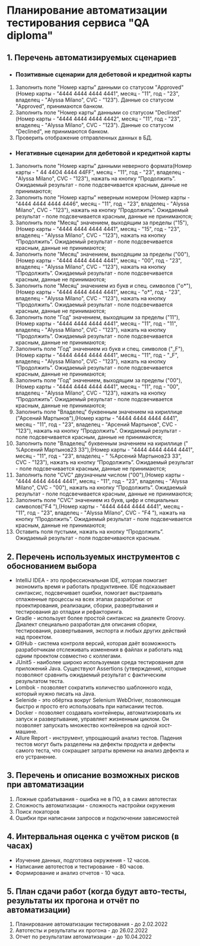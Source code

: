 # Планирование автоматизации тестирования сервиса "QA diploma"

## 1. Перечень автоматизируемых сценариев
      
- ### Позитивные сценарии для дебетовой и кредитной карты

1. Заполнить поле "Номер карты" данными со статусом "Approved" (Номер карты - "4444 4444 4444 4441", месяц - "11", год - "23", владелец - "Alyssa Milano", CVC - "123"). Данные со статусом "Approved", принимаются банком.
2. Заполнить поле "Номер карты" данными со статусом "Declined" (Номер карты - "4444 4444 4444 4442", месяц - "11", год - "23", владелец - "Alyssa Milano", CVC - "123"). Данные со статусом "Declined", не принимаются банком.
3. Проверить отображение отправленных данных в БД.  
				
- ### Негативные сценарии для дебетовой и кредитной карты

1. Заполнить поле  "Номер карты" данными неверного формата(Номер карты - "  44 44O4 4444 44FF", месяц - "11", год - "23", владелец - "Alyssa Milano", CVC - "123"), нажать на кнопку “Продолжить”. Ожидаемый результат - поле подсвечивается красным, данные не принимаются;
2. Заполнить поле  "Номер карты" неверным номером (Номер карты - "4444 4444 4444 4446", месяц - "11", год - "23", владелец - "Alyssa Milano", CVC - "123"), нажать на кнопку “Продолжить”. Ожидаемый результат - поле подсвечивается красным, данные не принимаются;
3. Заполнить поле  "Месяц" значением, выходящим за пределы ("15"),(Номер карты - "4444 4444 4444 4441", месяц - "15", год - "23", владелец - "Alyssa Milano", CVC - "123"), нажать на кнопку “Продолжить”. Ожидаемый результат - поле подсвечивается красным, данные не принимаются;
4. Заполнить поле  "Месяц" значением, выходящим за пределы ("00"),(Номер карты - "4444 4444 4444 4441", месяц - "00", год - "23", владелец - "Alyssa Milano", CVC - "123"), нажать на кнопку “Продолжить”. Ожидаемый результат - поле подсвечивается красным, данные не принимаются;
5. Заполнить поле  "Месяц" значением из букв и спец. символов ("o*"),(Номер карты - "4444 4444 4444 4441", месяц - "o*", год - "23", владелец - "Alyssa Milano", CVC - "123"), нажать на кнопку “Продолжить”. Ожидаемый результат - поле подсвечивается красным, данные не принимаются;
6. Заполнить поле  "Год" значением, выходящим за пределы ("11"),(Номер карты - "4444 4444 4444 4441", месяц - "11", год - "11", владелец - "Alyssa Milano", CVC - "123"), нажать на кнопку “Продолжить”. Ожидаемый результат - поле подсвечивается красным, данные не принимаются;
7. Заполнить поле  "Год" значением из букв и спец. символов ("_F"),(Номер карты - "4444 4444 4444 4441", месяц - "11", год - "_F", владелец - "Alyssa Milano", CVC - "123"), нажать на кнопку “Продолжить”. Ожидаемый результат - поле подсвечивается красным, данные не принимаются;
8. Заполнить поле  "Год" значением, выходящим за пределы ("00"),(Номер карты - "4444 4444 4444 4441", месяц - "11", год - "00", владелец - "Alyssa Milano", CVC - "123"), нажать на кнопку “Продолжить”. Ожидаемый результат - поле подсвечивается красным, данные не принимаются;
9. Заполнить поле  "Владелец" буквенным значением на кириллице ("Арсений Мартынов"),(Номер карты - "4444 4444 4444 4441", месяц - "11", год - "23", владелец - "Арсений Мартынов", CVC - "123"), нажать на кнопку “Продолжить”. Ожидаемый результат - поле подсвечивается красным, данные не принимаются;
10. Заполнить поле  "Владелец" буквенным значением на кириллице ("  %Арсений Мартынов23 33"),(Номер карты - "4444 4444 4444 4441", месяц - "11", год - "23", владелец - "  %Арсений Мартынов23 33", CVC - "123"), нажать на кнопку “Продолжить”. Ожидаемый результат - поле подсвечивается красным, данные не принимаются;
11. Заполнить поле  "CVC" двузначным числом ("00"),(Номер карты - "4444 4444 4444 4441", месяц - "11", год - "23", владелец - "Alyssa Milano", CVC - "00"), нажать на кнопку “Продолжить”. Ожидаемый результат - поле подсвечивается красным, данные не принимаются;
12. Заполнить поле  "CVC" значением из букв, цифр и специальных символов("F4 "),(Номер карты - "4444 4444 4444 4441", месяц - "11", год - "23", владелец - "Alyssa Milano", CVC - "F4 "), нажать на кнопку “Продолжить”. Ожидаемый результат - поле подсвечивается красным, данные не принимаются;
13. Оставить поля пустыми, нажать на кнопку “Продолжить”. Ожидаемый результат - поля подсвечиваются красным.    

## 2. Перечень используемых инструментов с обоснованием выбора

* IntelliJ IDEA - это профессиональная IDE, которая помогает экономить время и работать продуктивнее. IDE подсказывает синтаксис, подсвечивает ошибки, помогает выстраивать отлаженные процессы на всех этапах разработки: от проектирования, реализации, сборки, развертывания и тестирования до отладки и рефакторинга.
* Gradle - использует более простой синтаксис на диалекте Groovy. Диалект специально разработан для описания сборки, тестирования, развертывания, экспорта и любых других действий над проектом.
* GitHub - система контроля версий, которая даёт возможность разработчикам отслеживать изменения в файлах и работать над одним проектом совместно с коллегами.
* JUnit5 - наиболее широко используемая среда тестирования для приложений Java. Существуют Assertions (утверждения), которые позволяют сравнить ожидаемый результат с фактическим результатом теста.
* Lombok - позволяет сократить количество шаблонного кода, который нужно писать на Java.
* Selenide - это обёртка вокруг Selenium WebDriver, позволяющая быстро и просто его использовать при написании тестов.
* Docker - позволяет создавать контейнеры, автоматизировать их запуск и развертывание, управляет жизненным циклом. Он позволяет запускать множество контейнеров на одной хост-машине.
* Allure Report - инструмент, упрощающий анализ тестов. Падения тестов могут быть разделены на дефекты продукта и дефекты самого теста, что сокращает затраты времени на анализ дефекта и его устранение.

## 3. Перечень и описание возможных рисков при автоматизации

1. Ложные срабатывания - ошибка не в ПО, а в самих автотестах
2. Сложность автоматизации - сложность настройки окружения
3. Поиск локаторов
4. Ошибки при написании запросов и подключении зависимостей

## 4. Интервальная оценка с учётом рисков (в часах)

* Изучение данных, подготовка окружения - 12 часов.
* Написание автотестов и тестирование - 80 часов.
* Формирование и анализ отчетов - 10 часа.

## 5. План сдачи работ (когда будут авто-тесты, результаты их прогона и отчёт по автоматизации)

1. Планирование автоматизации тестирования - до 2.02.2022
2. Автотесты и результаты их прогона - до 26.02.2022
3. Отчет по результатам автоматизации - до 10.04.2022
